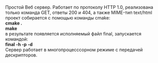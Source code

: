 Простой Веб сервер. Работает по протоколу HTTP 1.0, реализована только команда GET, ответы 200 и 404, а также MIME-тип text/html
проект собирается с помощью команды cmake:<br/>
<b>cmake . </b> <br/>
<b>make</b><br/>
в результате появляется исполняемый файл final, запускается командой:<br/>
<b>final -h <ip> -p <port> -d <directory></b><br/>
Сервер работает в многопроцесссорном режиме с передачей дескрипторов.

